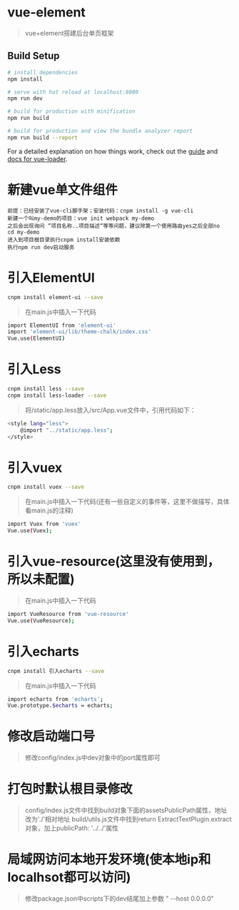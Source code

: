 # vue-element

> vue+element搭建后台单页框架

## Build Setup

``` bash
# install dependencies
npm install

# serve with hot reload at localhost:8080
npm run dev

# build for production with minification
npm run build

# build for production and view the bundle analyzer report
npm run build --report
```

For a detailed explanation on how things work, check out the [guide](http://vuejs-templates.github.io/webpack/) and [docs for vue-loader](http://vuejs.github.io/vue-loader).

# 新建vue单文件组件
    前提：已经安装了vue-cli脚手架；安装代码：cnpm install -g vue-cli
    新建一个叫my-demo的项目：vue init webpack my-demo
    之后会出现询问 “项目名称..项目描述“等等问题，建议除第一个使用路由yes之后全部no
    cd my-demo
    进入到项目根目录执行cnpm install安装依赖
    执行npm run dev启动服务

# 引入ElementUI
``` bash
cnpm install element-ui --save
```
> 在main.js中插入一下代码
``` bash
import ElementUI from 'element-ui'
import 'element-ui/lib/theme-chalk/index.css'
Vue.use(ElementUI)
```

# 引入Less
``` bash
cnpm install less --save
cnpm install less-loader --save
```
> 将/static/app.less放入/src/App.vue文件中，引用代码如下：
``` bash
<style lang="less">
    @import "../static/app.less";
</style>
```

# 引入vuex
``` bash
cnpm install vuex --save
```
> 在main.js中插入一下代码(还有一些自定义的事件等，这里不做描写，具体看main.js的注释)
``` bash
import Vuex from 'vuex'
Vue.use(Vuex);
```

# 引入vue-resource(这里没有使用到，所以未配置)
> 在main.js中插入一下代码
``` bash
import VueResource from 'vue-resource'
Vue.use(VueResource);
```

# 引入echarts
``` bash
cnpm install 引入echarts --save
```
> 在main.js中插入一下代码
``` bash
import echarts from 'echarts';
Vue.prototype.$echarts = echarts;
```

# 修改启动端口号
> 修改config/index.js中dev对象中的port属性即可

# 打包时默认根目录修改
> config/index.js文件中找到build对象下面的assetsPublicPath属性，地址改为'./'相对地址
> build/utils.js文件中找到return ExtractTextPlugin.extract对象，加上publicPath: '../../'属性

# 局域网访问本地开发环境(使本地ip和localhsot都可以访问)
> 修改package.json中scripts下的dev结尾加上参数 " --host 0.0.0.0"